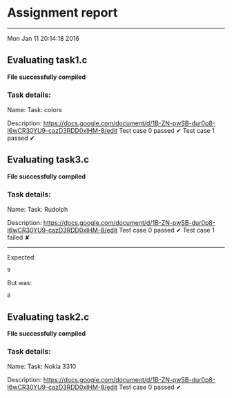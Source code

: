 # Assignment report
---
Mon Jan 11 20:14:18 2016

## Evaluating task1.c

**File successfully compiled**

### Task details:

Name: Task: colors

Description: https://docs.google.com/document/d/1B-ZN-pwSB-dur0p8-I6wCR30YU9-cazD3RDD0xIHM-8/edit
Test case 0 passed ✔︎ 
Test case 1 passed ✔︎ 
## Evaluating task3.c

**File successfully compiled**

### Task details:

Name: Task: Rudolph

Description: https://docs.google.com/document/d/1B-ZN-pwSB-dur0p8-I6wCR30YU9-cazD3RDD0xIHM-8/edit
Test case 0 passed ✔︎ 
Test case 1 failed ✘ 

---
Expected:
```
9
```
But was:
```
8
```
## Evaluating task2.c

**File successfully compiled**

### Task details:

Name: Task: Nokia 3310

Description: https://docs.google.com/document/d/1B-ZN-pwSB-dur0p8-I6wCR30YU9-cazD3RDD0xIHM-8/edit
Test case 0 passed ✔︎ 
